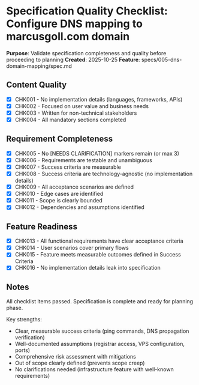 # Specification Quality Checklist: Configure DNS mapping to marcusgoll.com domain

**Purpose**: Validate specification completeness and quality before proceeding to planning
**Created**: 2025-10-25
**Feature**: specs/005-dns-domain-mapping/spec.md

## Content Quality

- [x] CHK001 - No implementation details (languages, frameworks, APIs)
- [x] CHK002 - Focused on user value and business needs
- [x] CHK003 - Written for non-technical stakeholders
- [x] CHK004 - All mandatory sections completed

## Requirement Completeness

- [x] CHK005 - No [NEEDS CLARIFICATION] markers remain (or max 3)
- [x] CHK006 - Requirements are testable and unambiguous
- [x] CHK007 - Success criteria are measurable
- [x] CHK008 - Success criteria are technology-agnostic (no implementation details)
- [x] CHK009 - All acceptance scenarios are defined
- [x] CHK010 - Edge cases are identified
- [x] CHK011 - Scope is clearly bounded
- [x] CHK012 - Dependencies and assumptions identified

## Feature Readiness

- [x] CHK013 - All functional requirements have clear acceptance criteria
- [x] CHK014 - User scenarios cover primary flows
- [x] CHK015 - Feature meets measurable outcomes defined in Success Criteria
- [x] CHK016 - No implementation details leak into specification

## Notes

All checklist items passed. Specification is complete and ready for planning phase.

Key strengths:
- Clear, measurable success criteria (ping commands, DNS propagation verification)
- Well-documented assumptions (registrar access, VPS configuration, ports)
- Comprehensive risk assessment with mitigations
- Out of scope clearly defined (prevents scope creep)
- No clarifications needed (infrastructure feature with well-known requirements)
